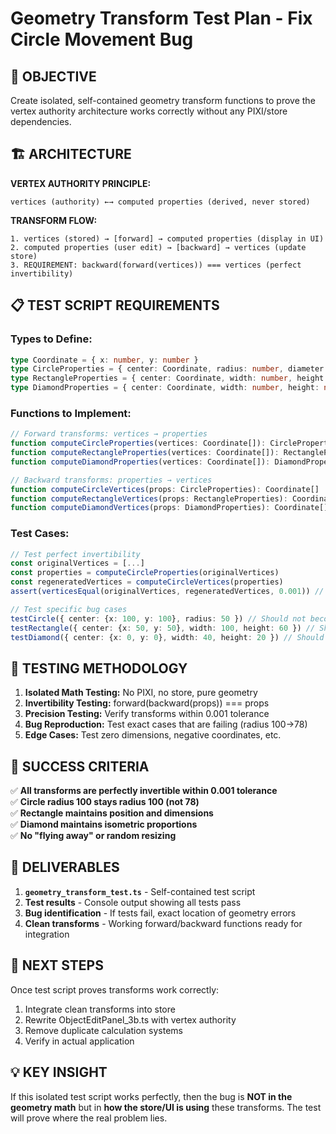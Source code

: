 # Geometry Transform Test Plan - Fix Circle Movement Bug

## 🎯 **OBJECTIVE**

Create isolated, self-contained geometry transform functions to prove the vertex authority architecture works correctly without any PIXI/store dependencies.

## 🏗️ **ARCHITECTURE**

**VERTEX AUTHORITY PRINCIPLE:**
```
vertices (authority) ←→ computed properties (derived, never stored)
```

**TRANSFORM FLOW:**
```
1. vertices (stored) → [forward] → computed properties (display in UI)
2. computed properties (user edit) → [backward] → vertices (update store)
3. REQUIREMENT: backward(forward(vertices)) === vertices (perfect invertibility)
```

## 📋 **TEST SCRIPT REQUIREMENTS**

### **Types to Define:**
```typescript
type Coordinate = { x: number, y: number }
type CircleProperties = { center: Coordinate, radius: number, diameter: number, circumference: number, area: number }
type RectangleProperties = { center: Coordinate, width: number, height: number, topLeft: Coordinate, bottomRight: Coordinate, area: number, perimeter: number }
type DiamondProperties = { center: Coordinate, width: number, height: number, west: Coordinate, north: Coordinate, east: Coordinate, south: Coordinate, area: number, perimeter: number }
```

### **Functions to Implement:**
```typescript
// Forward transforms: vertices → properties
function computeCircleProperties(vertices: Coordinate[]): CircleProperties
function computeRectangleProperties(vertices: Coordinate[]): RectangleProperties  
function computeDiamondProperties(vertices: Coordinate[]): DiamondProperties

// Backward transforms: properties → vertices
function computeCircleVertices(props: CircleProperties): Coordinate[]
function computeRectangleVertices(props: RectangleProperties): Coordinate[]
function computeDiamondVertices(props: DiamondProperties): Coordinate[]
```

### **Test Cases:**
```typescript
// Test perfect invertibility
const originalVertices = [...]
const properties = computeCircleProperties(originalVertices)
const regeneratedVertices = computeCircleVertices(properties)
assert(verticesEqual(originalVertices, regeneratedVertices, 0.001)) // Within tolerance

// Test specific bug cases
testCircle({ center: {x: 100, y: 100}, radius: 50 }) // Should not become radius 78
testRectangle({ center: {x: 50, y: 50}, width: 100, height: 60 }) // Should not "fly away"
testDiamond({ center: {x: 0, y: 0}, width: 40, height: 20 }) // Should maintain isometric ratios
```

## 🧪 **TESTING METHODOLOGY**

1. **Isolated Math Testing:** No PIXI, no store, pure geometry
2. **Invertibility Testing:** forward(backward(props)) === props
3. **Precision Testing:** Verify transforms within 0.001 tolerance
4. **Bug Reproduction:** Test exact cases that are failing (radius 100→78)
5. **Edge Cases:** Test zero dimensions, negative coordinates, etc.

## 🎯 **SUCCESS CRITERIA**

✅ **All transforms are perfectly invertible within 0.001 tolerance**  
✅ **Circle radius 100 stays radius 100 (not 78)**  
✅ **Rectangle maintains position and dimensions**  
✅ **Diamond maintains isometric proportions**  
✅ **No "flying away" or random resizing**

## 📁 **DELIVERABLES**

1. **`geometry_transform_test.ts`** - Self-contained test script
2. **Test results** - Console output showing all tests pass
3. **Bug identification** - If tests fail, exact location of geometry errors
4. **Clean transforms** - Working forward/backward functions ready for integration

## 🚀 **NEXT STEPS**

Once test script proves transforms work correctly:
1. Integrate clean transforms into store
2. Rewrite ObjectEditPanel_3b.ts with vertex authority
3. Remove duplicate calculation systems
4. Verify in actual application

## 💡 **KEY INSIGHT**

If this isolated test script works perfectly, then the bug is **NOT in the geometry math** but in **how the store/UI is using** these transforms. The test will prove where the real problem lies.